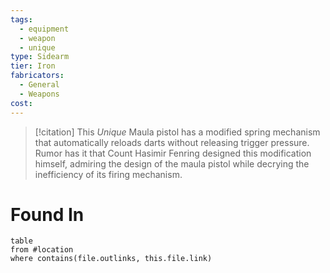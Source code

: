 ```yaml
---
tags:
  - equipment
  - weapon
  - unique
type: Sidearm
tier: Iron
fabricators:
  - General
  - Weapons
cost:
---
```

> [!citation]
> This *Unique* Maula pistol has a modified spring mechanism that automatically reloads darts without releasing trigger pressure. Rumor has it that Count Hasimir Fenring designed this modification himself, admiring the design of the maula pistol while decrying the inefficiency of its firing mechanism.
# Found In
```dataview
table
from #location 
where contains(file.outlinks, this.file.link)
```
